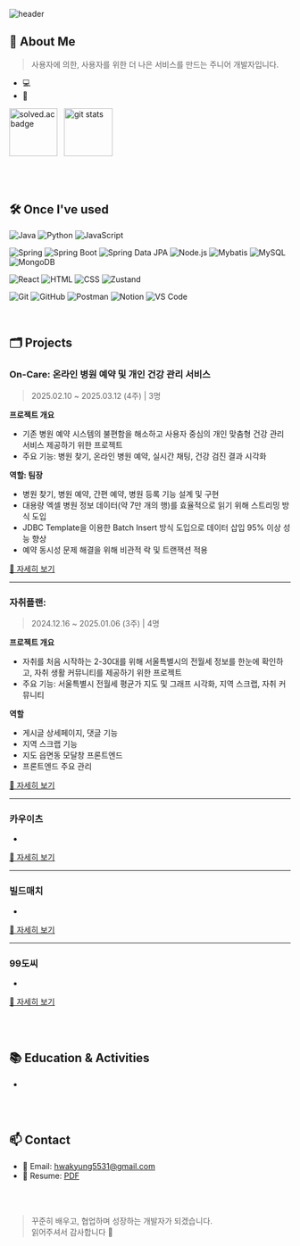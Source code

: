 ![header](https://capsule-render.vercel.app/api?type=waving&height=180&color=gradient&text=HwaKyung's%20portfolio&fontAlignY=36&fontSize=30&section=header&reversal=false&textBg=false&fontColor=FFF)


## 👋 About Me
> 사용자에 의한, 사용자를 위한 더 나은 서비스를 만드는 주니어 개발자입니다. 

- 💻 
- 🌱

<p>
  <a href="https://solved.ac/hwakyung99" style="text-decoration: none;">
    <img src="http://mazassumnida.wtf/api/v2/generate_badge?boj=hwakyung99" alt="solved.ac badge" style="height: 9vw;"/>
  </a>
  &nbsp;
  <img src="https://github-readme-stats.vercel.app/api?username=hwakyung99&count_private=true&show_icons=true" alt="git stats" style="height: 9vw;"/>
</p>

<br /><br />

## 🛠️ Once I've used

![Java](https://img.shields.io/badge/Java-007396?style=flat&logo=java&logoColor=white)
![Python](https://img.shields.io/badge/Python-3776AB?style=flat&logo=python&logoColor=white)
![JavaScript](https://img.shields.io/badge/JavaScript-F7DF1E?style=flat&logo=javascript&logoColor=black)

![Spring](https://img.shields.io/badge/Spring-6DB33F?style=flat&logo=spring&logoColor=white)
![Spring Boot](https://img.shields.io/badge/Spring%20Boot-6DB33F?style=flat&logo=spring-boot&logoColor=white)
![Spring Data JPA](https://img.shields.io/badge/Spring_Data_JPA-6DB33F?style=flat)
![Node.js](https://img.shields.io/badge/Node.js-5FA04E?style=flat&logo=node.js&logoColor=white)
![Mybatis](https://img.shields.io/badge/Mybatis-59666C?style=flat)
![MySQL](https://img.shields.io/badge/MySQL-4479A1?style=flat&logo=mysql&logoColor=white)
![MongoDB](https://img.shields.io/badge/MongoDB-47A248?style=flat&logo=mongodb&logoColor=white)

![React](https://img.shields.io/badge/React-61DAFB?style=flat&logo=react&logoColor=black)
![HTML](https://img.shields.io/badge/HTML5-E34F26?style=flat&logo=html5&logoColor=white)
![CSS](https://img.shields.io/badge/CSS3-1572B6?style=flat&logo=css3&logoColor=white)
![Zustand](https://img.shields.io/badge/Zustand-59666C?style=flat)

![Git](https://img.shields.io/badge/Git-F05032?style=flat&logo=git&logoColor=white)
![GitHub](https://img.shields.io/badge/GitHub-181717?style=flat&logo=github&logoColor=white)
![Postman](https://img.shields.io/badge/Postman-FF6C37?style=flat&logo=postman&logoColor=white)
![Notion](https://img.shields.io/badge/Notion-000000?style=flat&logo=notion&logoColor=white)
![VS Code](https://img.shields.io/badge/VS_Code-3376CD?style=flat&logoColor=white)

<br />

## 🗂️ Projects

### On-Care: 온라인 병원 예약 및 개인 건강 관리 서비스
> 2025.02.10 ~ 2025.03.12 (4주) | 3명

**프로젝트 개요**
- 기존 병원 예약 시스템의 불편함을 해소하고 사용자 중심의 개인 맞춤형 건강 관리 서비스 제공하기 위한 프로젝트
- 주요 기능: 병원 찾기, 온라인 병원 예약, 실시간 채팅, 건강 검진 결과 시각화

**역할: 팀장**
- 병원 찾기, 병원 예약, 간편 예약, 병원 등록 기능 설계 및 구현
- 대용량 엑셀 병원 정보 데이터(약 7만 개의 행)를 효율적으로 읽기 위해 스트리밍 방식 도입
- JDBC Template을 이용한 Batch Insert 방식 도입으로 데이터 삽입 95% 이상 성능 향상
- 예약 동시성 문제 해결을 위해 비관적 락 및 트랜잭션 적용

[🔗 자세히 보기](OnCare/README.md)

---

### 자취플랜: 
> 2024.12.16 ~ 2025.01.06 (3주) | 4명

**프로젝트 개요**
- 자취를 처음 시작하는 2-30대를 위해 서울특별시의 전월세 정보를 한눈에 확인하고, 자취 생활 커뮤니티를 제공하기 위한 프로젝트
- 주요 기능: 서울특별시 전월세 평균가 지도 및 그래프 시각화, 지역 스크랩, 자취 커뮤니티

**역할**
- 게시글 상세페이지, 댓글 기능
- 지역 스크랩 기능
- 지도 읍면동 모달창 프론트엔드
- 프론트엔드 주요 관리

[🔗 자세히 보기](https://github.com/hwakyung99/JachuiPlan.git)

---

### 카우이츠
>  
- 

[🔗 자세히 보기](CowEats/README.md)

---

### 빌드매치
> 
- 
[🔗 자세히 보기](BuildMatch/README.md)

---

### 99도씨  
>  
- 
[🔗 자세히 보기](99celsius/README.md)

<br /><br />

## 📚 Education & Activities

- 

<br /><br />

## 📫 Contact

- 📧 Email: hwakyung5531@gmail.com
- 📁 Resume: [PDF](https://drive.google.com/file/d/16E6jb7i7nHtZ3RTh5fzu7tP0Okuv6pdb/view?usp=sharing)

<br /><br />

> 꾸준히 배우고, 협업하며 성장하는 개발자가 되겠습니다.  
> 읽어주셔서 감사합니다 🙏


